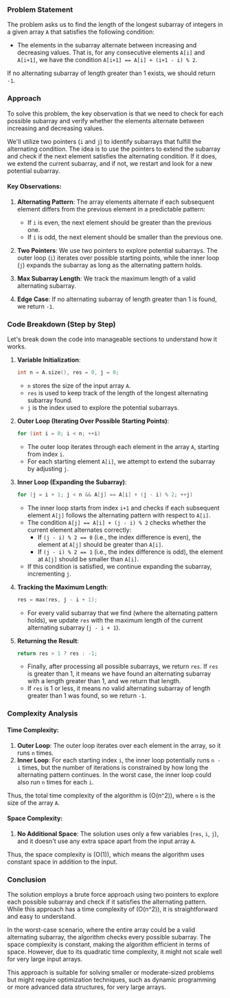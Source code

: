 ### Problem Statement

The problem asks us to find the length of the longest subarray of integers in a given array `A` that satisfies the following condition:

- The elements in the subarray alternate between increasing and decreasing values. That is, for any consecutive elements `A[i]` and `A[i+1]`, we have the condition `A[i+1] == A[i] + (i+1 - i) % 2`. 

If no alternating subarray of length greater than 1 exists, we should return `-1`.

### Approach

To solve this problem, the key observation is that we need to check for each possible subarray and verify whether the elements alternate between increasing and decreasing values. 

We'll utilize two pointers (`i` and `j`) to identify subarrays that fulfill the alternating condition. The idea is to use the pointers to extend the subarray and check if the next element satisfies the alternating condition. If it does, we extend the current subarray, and if not, we restart and look for a new potential subarray.

#### Key Observations:
1. **Alternating Pattern**: The array elements alternate if each subsequent element differs from the previous element in a predictable pattern: 
   - If `i` is even, the next element should be greater than the previous one.
   - If `i` is odd, the next element should be smaller than the previous one.

2. **Two Pointers**: We use two pointers to explore potential subarrays. The outer loop (`i`) iterates over possible starting points, while the inner loop (`j`) expands the subarray as long as the alternating pattern holds.

3. **Max Subarray Length**: We track the maximum length of a valid alternating subarray.

4. **Edge Case**: If no alternating subarray of length greater than 1 is found, we return `-1`.

### Code Breakdown (Step by Step)

Let's break down the code into manageable sections to understand how it works.

1. **Variable Initialization**:
   ```cpp
   int n = A.size(), res = 0, j = 0;
   ```
   - `n` stores the size of the input array `A`.
   - `res` is used to keep track of the length of the longest alternating subarray found.
   - `j` is the index used to explore the potential subarrays.

2. **Outer Loop (Iterating Over Possible Starting Points)**:
   ```cpp
   for (int i = 0; i < n; ++i)
   ```
   - The outer loop iterates through each element in the array `A`, starting from index `i`.
   - For each starting element `A[i]`, we attempt to extend the subarray by adjusting `j`.

3. **Inner Loop (Expanding the Subarray)**:
   ```cpp
   for (j = i + 1; j < n && A[j] == A[i] + (j - i) % 2; ++j)
   ```
   - The inner loop starts from index `i+1` and checks if each subsequent element `A[j]` follows the alternating pattern with respect to `A[i]`.
   - The condition `A[j] == A[i] + (j - i) % 2` checks whether the current element alternates correctly:
     - If `(j - i) % 2 == 0` (i.e., the index difference is even), the element at `A[j]` should be greater than `A[i]`.
     - If `(j - i) % 2 == 1` (i.e., the index difference is odd), the element at `A[j]` should be smaller than `A[i]`.
   - If this condition is satisfied, we continue expanding the subarray, incrementing `j`.

4. **Tracking the Maximum Length**:
   ```cpp
   res = max(res, j - i + 1);
   ```
   - For every valid subarray that we find (where the alternating pattern holds), we update `res` with the maximum length of the current alternating subarray (`j - i + 1`).

5. **Returning the Result**:
   ```cpp
   return res > 1 ? res : -1;
   ```
   - Finally, after processing all possible subarrays, we return `res`. If `res` is greater than 1, it means we have found an alternating subarray with a length greater than 1, and we return that length.
   - If `res` is 1 or less, it means no valid alternating subarray of length greater than 1 was found, so we return `-1`.

### Complexity Analysis

#### Time Complexity:
1. **Outer Loop**: The outer loop iterates over each element in the array, so it runs `n` times.
2. **Inner Loop**: For each starting index `i`, the inner loop potentially runs `n - i` times, but the number of iterations is constrained by how long the alternating pattern continues. In the worst case, the inner loop could also run `n` times for each `i`.

Thus, the total time complexity of the algorithm is \(O(n^2)\), where `n` is the size of the array `A`.

#### Space Complexity:
1. **No Additional Space**: The solution uses only a few variables (`res`, `i`, `j`), and it doesn't use any extra space apart from the input array `A`.

Thus, the space complexity is \(O(1)\), which means the algorithm uses constant space in addition to the input.

### Conclusion

The solution employs a brute force approach using two pointers to explore each possible subarray and check if it satisfies the alternating pattern. While this approach has a time complexity of \(O(n^2)\), it is straightforward and easy to understand.

In the worst-case scenario, where the entire array could be a valid alternating subarray, the algorithm checks every possible subarray. The space complexity is constant, making the algorithm efficient in terms of space. However, due to its quadratic time complexity, it might not scale well for very large input arrays.

This approach is suitable for solving smaller or moderate-sized problems but might require optimization techniques, such as dynamic programming or more advanced data structures, for very large arrays.